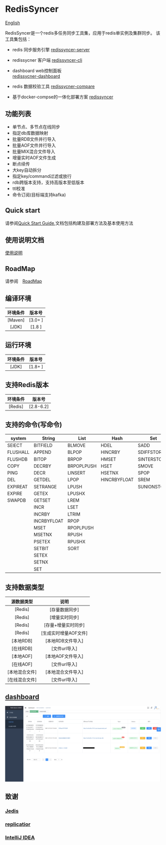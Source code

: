 # RedisSyncer

[English](README_en.md)


RedisSyncer是一个redis多任务同步工具集，应用于redis单实例及集群同步。
该工具集包括：

* redis 同步服务引擎
  [redissyncer-server](https://github.com/TraceNature/redissyncer-server)
  
* redissycner 客户端
  [redissyncer-cli](https://github.com/TraceNature/redissyncer-cli)

* dashboard web控制面板  
  [redissycner-dashboard](https://github.com/TraceNature/dashboard_release)
  
* redis 数据校验工具
  [redissycner-compare](https://github.com/TraceNature/rediscompare)

* 基于docker-compse的一体化部署方案
  [redissyncer](https://github.com/TraceNature/redissyncer)

## 功能列表

* 单节点、多节点在线同步
* 指定db库数据映射
* 批量RDB文件并行导入
* 批量AOF文件并行导入
* 批量MIX混合文件导入
* 增量实时AOF文件生成
* 断点续传
* 大key自动拆分
* 指定key/command过滤或放行  
* rdb跨版本支持，支持高版本至低版本
* ttl校准
* 命令订阅(目标端支持kafka)

## Quick start

请参阅[Quick Start Guide](docs/quickstart.md),文档包括构建及部署方法及基本使用方法

## 使用说明文档
[使用说明](docs/using_documents.md)

## RoadMap

请参阅　[RoadMap](docs/roadmap.md)

## 编译环境

|     **环境条件** |   **版本号**  |
|      :----:     |     :----:   |
|  \[Maven\]     |  \[3.0+ \]   |
|  \[JDK\]       |  \[1.8 \]   |

## 运行环境

|     **环境条件**    |    **版本号**    |
|       :----:       |    :----:       |
|  \[JDK\]          |    \[1.8+ \]    |

## 支持Redis版本

|     **环境条件**     |**版本号**  |
| :----:| :----: |
|  \[Redis\]    |         \[2.8-6.2\]  |


## 支持的命令(写命令)
|   system   | String      | List         | Hash       |  Set        | ZSet     | Transactions |   GEO            |   Stream         | HyperLogLog      |
|------------|-------------|--------------|------------|-------------|----------|--------------|------------------|------------------|------------------|
| SElECT     | BITFIELD    | BLMOVE       | HDEL       | SADD        | BZPOPMAX |  EXEC        | GEOADD           | XSETID           | PFMERGE          |
| FLUSHALL   | APPEND      | BLPOP        | HINCRBY    | SDIFFSTORE  | BZPOPMIN |  MULTI       | GEOSEARCHSTORE   | XACK             | PFADD            |
| FLUSHDB    | BITOP       | BRPOP        | HMSET      | SINTERSTORE | ZADD     |  DISCARD     |                  | XADD             | PFCOUNT          |
| COPY       | DECRBY      | BRPOPLPUSH   | HSET       | SMOVE       |ZDIFFSTORE|              |                  | XAUTOCLAIM       |                  |
| PING       | DECR        | LINSERT      | HSETNX     | SPOP        | ZINCRBY  |              |                  | XCLAIM           |                  |
| DEL        | GETDEL      | LPOP         |HINCRBYFLOAT| SREM        | ZINTER   |              |                  | XDEL             |                  |
| EXPIREAT   | SETRANGE    | LPUSH        |            | SUNIONSTORE |ZINTERSTORE|             |                  | XGROUP           |                  |
| EXPIRE     | GETEX       | LPUSHX       |            |             | ZPOPMAX  |              |                  | XTRIM            |                  |
| SWAPDB     | GETSET      | LREM         |            |             | ZPOPMIN  |              |                  |                  |                  |
|            | INCR        | LSET         |            |             |ZRANGESTORE|             |                  |                  |                  |
|            | INCRBY      | LTRIM        |            |             |  ZREM    |              |                  |                  |                  |
|            | INCRBYFLOAT | RPOP         |            |             |ZREMRANGEBYLEX|          |                  |                  |                  |
|            | MSET        | RPOPLPUSH    |            |             |ZREMRANGEBYRANK|         |                  |                  |                  |
|            | MSETNX      | RPUSH        |            |             |ZREMRANGEBYSCORE|        |                  |                  |                  |
|            | PSETEX      | RPUSHX       |            |             |ZUNIONSTORE|             |                  |                  |                  |
|            | SETBIT      | SORT         |            |             |          |              |                  |                  |                  |
|            | SETEX       |              |            |             |          |              |                  |                  |                  |
|            | SETNX       |              |            |             |          |              |                  |                  |                  |
|            | SET         |              |            |             |          |              |                  |                  |                  |

## 支持数据类型

|     **源数据类型**          |       **说明**             |
| :----:| :----: |
|  \[Redis\]                |         \[存量数据同步\]    |
|  \[Redis\]                |         \[增量实时同步\]    |
|  \[Redis\]                |     \[存量+增量实时同步\]    |
|  \[Redis\]                |     \[生成实时增量AOF文件\]  |
|  \[本地RDB\]                |     \[本地RDB文件导入\]    |
|  \[在线RDB\]                |     \[文件url导入\]       |
|  \[本地AOF\]                |     \[本地AOF文件导入\]    |
|  \[在线AOF\]                |     \[文件url导入\]       |
|  \[本地混合文件\]            |     \[本地混合文件导入\]    |
|  \[在线混合文件\]            |     \[文件url导入\]        |


[comment]: <> "##支持命令"

[comment]: <> "|  命令  |  命令  | 命令    | 命令    |"

[comment]: <> "| :----:| :----: | :----: | :----: |"

[comment]: <> "| APPEND     | BLPOP      | SADD        |"

[comment]: <> "| SET        | BRPOP      | SCARD       |"

[comment]: <> "| SETEX      | BRPOPLPUSH | SDIFFSTORE  |"

[comment]: <> "| SETNX      |  LINSERT   | SINTERSTORE |"

[comment]: <> "| GETSET     |  LPOP      |   SMOVE     |"

[comment]: <> "| SETBIT     | LPUSH      |    SPOP     |"

[comment]: <> "| SETRANGE   | LPUSHX     |    SREM     |"

[comment]: <> "|  MSET     | LREM       | SUNIONSTORE |"

[comment]: <> "| MSETNX     | LSET       | 单元格 |"

[comment]: <> "| PSETEX     | LTRIM      | 单元格 |"

[comment]: <> "|  INCR     | RPOP       | 单元格 |"

[comment]: <> "| INCRBY     | RPOPLPUSH  | 单元格 |"

[comment]: <> "|INCRBYFLOAT | RPUSH      | 单元格 |"

[comment]: <> "|    DECR    | RPUSHX     | 单元格 |"

[comment]: <> "| DECRBY     | 单元格      | 单元格 |"


## [dashboard](https://github.com/TraceNature/dashboard_release)

![](docs/images/dashboard/dashborad1.png)


## 致谢

### [Jedis](https://github.com/redis/jedis)

### [replicatior](https://github.com/leonchen83/redis-replicator) 

### [IntelliJ IDEA](https://www.jetbrains.com/?from=redissyncer-server)

